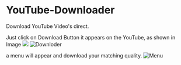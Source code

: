 # YouTube-Downloader
Download YouTube Video's direct.

Just click on Download Button it appears on the YouTube, as shown in Image
![](Screenshot/Downloader.png)
![Downloder](https://user-images.githubusercontent.com/60057329/72677780-2d875180-3ac6-11ea-87b6-5dc9f3f1326a.PNG)


a menu will appear and download your matching quality.
![Menu](https://user-images.githubusercontent.com/60057329/72677805-5b6c9600-3ac6-11ea-8146-fd121421d96a.PNG)
